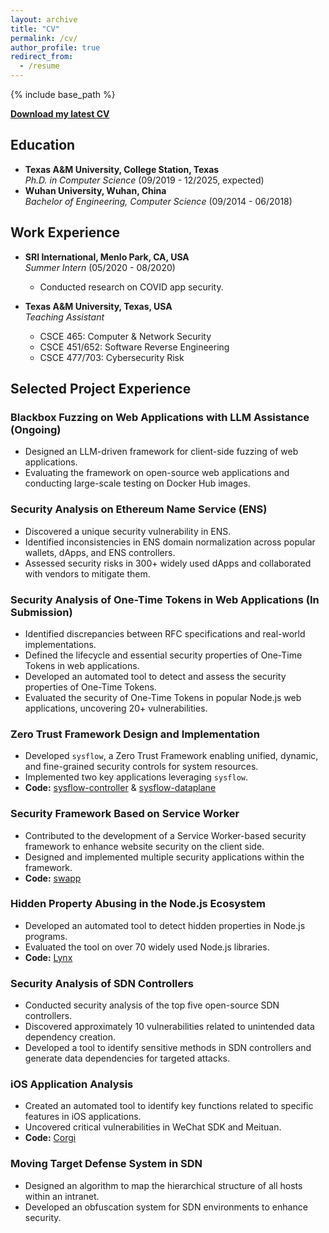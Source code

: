 ```yaml
---
layout: archive
title: "CV"
permalink: /cv/
author_profile: true
redirect_from:
  - /resume
---
```


{% include base_path %}

[**Download my latest CV**](https://jianwei.me/files/CV_Jianwei_Huang.pdf)

## Education
* **Texas A&M University, College Station, Texas**  
  *Ph.D. in Computer Science* (09/2019 - 12/2025, expected)  
* **Wuhan University, Wuhan, China**  
  *Bachelor of Engineering, Computer Science* (09/2014 - 06/2018)

## Work Experience
* **SRI International, Menlo Park, CA, USA**  
  *Summer Intern* (05/2020 - 08/2020)  
  - Conducted research on COVID app security.

* **Texas A&M University, Texas, USA**  
  *Teaching Assistant*  
  - CSCE 465: Computer & Network Security  
  - CSCE 451/652: Software Reverse Engineering  
  - CSCE 477/703: Cybersecurity Risk  

## Selected Project Experience

### **Blackbox Fuzzing on Web Applications with LLM Assistance (Ongoing)**
- Designed an LLM-driven framework for client-side fuzzing of web applications.
- Evaluating the framework on open-source web applications and conducting large-scale testing on Docker Hub images.

### **Security Analysis on Ethereum Name Service (ENS)**
- Discovered a unique security vulnerability in ENS.
- Identified inconsistencies in ENS domain normalization across popular wallets, dApps, and ENS controllers.
- Assessed security risks in 300+ widely used dApps and collaborated with vendors to mitigate them.

### **Security Analysis of One-Time Tokens in Web Applications (In Submission)**
- Identified discrepancies between RFC specifications and real-world implementations.
- Defined the lifecycle and essential security properties of One-Time Tokens in web applications.
- Developed an automated tool to detect and assess the security properties of One-Time Tokens.
- Evaluated the security of One-Time Tokens in popular Node.js web applications, uncovering 20+ vulnerabilities.

### **Zero Trust Framework Design and Implementation**
- Developed `sysflow`, a Zero Trust Framework enabling unified, dynamic, and fine-grained security controls for system resources.
- Implemented two key applications leveraging `sysflow`.
- **Code:** [sysflow-controller](https://github.com/successlab/sysflow-controller) & [sysflow-dataplane](https://github.com/successlab/sysflow-dataplane)

### **Security Framework Based on Service Worker**
- Contributed to the development of a Service Worker-based security framework to enhance website security on the client side.
- Designed and implemented multiple security applications within the framework.
- **Code:** [swapp](https://github.com/successlab/swapp)

### **Hidden Property Abusing in the Node.js Ecosystem**
- Developed an automated tool to detect hidden properties in Node.js programs.
- Evaluated the tool on over 70 widely used Node.js libraries.
- **Code:** [Lynx](https://github.com/xiaofen9/Lynx)

### **Security Analysis of SDN Controllers**
- Conducted security analysis of the top five open-source SDN controllers.
- Discovered approximately 10 vulnerabilities related to unintended data dependency creation.
- Developed a tool to identify sensitive methods in SDN controllers and generate data dependencies for targeted attacks.

### **iOS Application Analysis**
- Created an automated tool to identify key functions related to specific features in iOS applications.
- Uncovered critical vulnerabilities in WeChat SDK and Meituan.
- **Code:** [Corgi](https://github.com/cl0udz/Corgi)

### **Moving Target Defense System in SDN**
- Designed an algorithm to map the hierarchical structure of all hosts within an intranet.
- Developed an obfuscation system for SDN environments to enhance security.